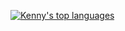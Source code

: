 [![Kenny's top languages](https://github-readme-stats.vercel.app/api/top-langs/?username=Kenny-MWI&theme=blue-green)](https://github.com/anuraghazra/github-readme-stats)

<!--
**Kenny-MWI/Kenny-MWI** is a ✨ _special_ ✨ repository because its `README.md` (this file) appears on your GitHub profile.

Here are some ideas to get you started:

- 🔭 I’m currently working on ...
- 🌱 I’m currently learning ...
- 👯 I’m looking to collaborate on ...
- 🤔 I’m looking for help with ...
- 💬 Ask me about ...
- 📫 How to reach me: ...
- 😄 Pronouns: ...
- ⚡ Fun fact: ...
-->
